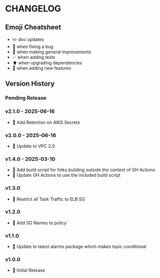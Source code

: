# CHANGELOG

## Emoji Cheatsheet
- :pencil2: doc updates
- :bug: when fixing a bug
- :rocket: when making general improvements
- :white_check_mark: when adding tests
- :arrow_up: when upgrading dependencies
- :tada: when adding new features

## Version History

### Pending Release

### v2.1.0 - 2025-06-16

- :tada: Add Retention on AWS Secrets

### v2.0.0 - 2025-06-16

- :tada: Update to VPC 2.0

### v1.4.0 - 2025-03-10

- :tada: Add build script for folks building outside the context of GH Actions
- :rocket: Update GH Actions to use the included build script

### v1.3.0

- :rocket: Restrict all Task Traffic to ELB SG

### v1.2.0

- :rocket: Add SG Names to policy

### v1.1.0

- :rocket: Update to latest alarms package which makes topic conditional

### v1.0.0

- :rocket: Initial Release


